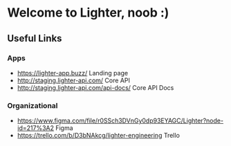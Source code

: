 # Welcome to Lighter, noob :)

## Useful Links

### Apps

- https://lighter-app.buzz/ Landing page
- http://staging.lighter-api.com/ Core API
- http://staging.lighter-api.com/api-docs/ Core API Docs

### Organizational

- https://www.figma.com/file/r0SSch3DVnGy0dp93EYAGC/Lighter?node-id=217%3A2 Figma
- https://trello.com/b/D3bNAkcg/lighter-engineering Trello
